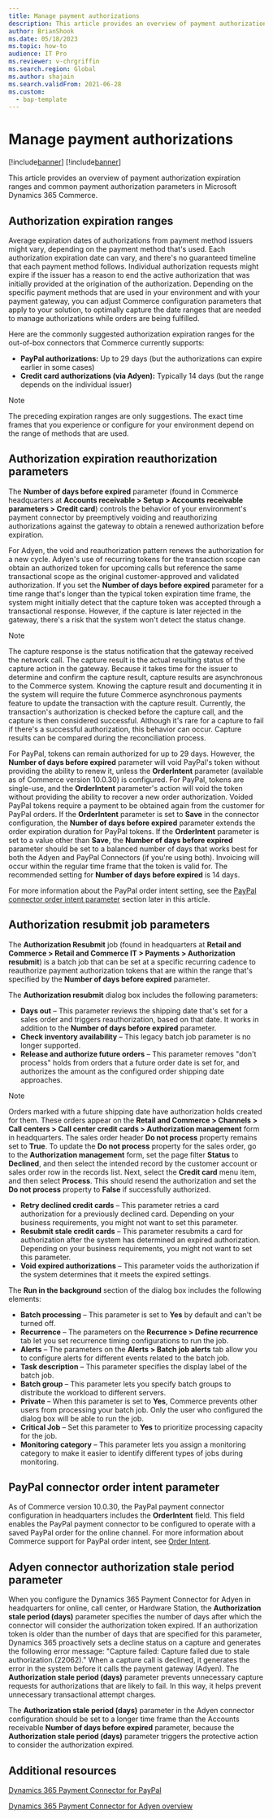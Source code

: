 ```yaml
---
title: Manage payment authorizations
description: This article provides an overview of payment authorization expiration ranges and common payment authorization parameters in Microsoft Dynamics 365 Commerce.
author: BrianShook
ms.date: 05/18/2023
ms.topic: how-to
audience: IT Pro
ms.reviewer: v-chrgriffin
ms.search.region: Global
ms.author: shajain
ms.search.validFrom: 2021-06-28
ms.custom: 
  - bap-template
---
```

# Manage payment authorizations

[!include[banner](../includes/banner.md)]
[!include[banner](../includes/preview-banner.md)]

This article provides an overview of payment authorization expiration ranges and common payment authorization parameters in Microsoft Dynamics 365 Commerce.

## Authorization expiration ranges

Average expiration dates of authorizations from payment method issuers might vary, depending on the payment method that's used. Each authorization expiration date can vary, and there's no guaranteed timeline that each payment method follows. Individual authorization requests might expire if the issuer has a reason to end the active authorization that was initially provided at the origination of the authorization. Depending on the specific payment methods that are used in your environment and with your payment gateway, you can adjust Commerce configuration parameters that apply to your solution, to optimally capture the date ranges that are needed to manage authorizations while orders are being fulfilled.

Here are the commonly suggested authorization expiration ranges for the out-of-box connectors that Commerce currently supports:

- **PayPal authorizations:** Up to 29 days (but the authorizations can expire earlier in some cases)
- **Credit card authorizations (via Adyen):** Typically 14 days (but the range depends on the individual issuer)

> [!NOTE]
> The preceding expiration ranges are only suggestions. The exact time frames that you experience or configure for your environment depend on the range of methods that are used.

## Authorization expiration reauthorization parameters

The **Number of days before expired** parameter (found in Commerce headquarters at **Accounts receivable \> Setup \> Accounts receivable parameters \> Credit card**) controls the behavior of your environment's payment connector by preemptively voiding and reauthorizing authorizations against the gateway to obtain a renewed authorization before expiration.

For Adyen, the void and reauthorization pattern renews the authorization for a new cycle. Adyen's use of recurring tokens for the transaction scope can obtain an authorized token for upcoming calls but reference the same transactional scope as the original customer-approved and validated authorization. If you set the **Number of days before expired** parameter for a time range that's longer than the typical token expiration time frame, the system might initially detect that the capture token was accepted through a transactional response. However, if the capture is later rejected in the gateway, there's a risk that the system won't detect the status change.

> [!NOTE]
> The capture response is the status notification that the gateway received the network call. The capture result is the actual resulting status of the capture action in the gateway. Because it takes time for the issuer to determine and confirm the capture result, capture results are asynchronous to the Commerce system. Knowing the capture result and documenting it in the system will require the future Commerce asynchronous payments feature to update the transaction with the capture result. Currently, the transaction's authorization is checked before the capture call, and the capture is then considered successful. Although it's rare for a capture to fail if there's a successful authorization, this behavior can occur. Capture results can be compared during the reconciliation process.

For PayPal, tokens can remain authorized for up to 29 days. However, the **Number of days before expired** parameter will void PayPal's token without providing the ability to renew it, unless the **OrderIntent** parameter (available as of Commerce version 10.0.30) is configured. For PayPal, tokens are single-use, and the **OrderIntent** parameter's action will void the token without providing the ability to recover a new order authorization. Voided PayPal tokens require a payment to be obtained again from the customer for PayPal orders. If the **OrderIntent** parameter is set to **Save** in the connector configuration, the **Number of days before expired** parameter extends the order expiration duration for PayPal tokens. If the **OrderIntent** parameter is set to a value other than **Save**, the **Number of days before expired** parameter should be set to a balanced number of days that works best for both the Adyen and PayPal Connectors (if you're using both). Invoicing will occur within the regular time frame that the token is valid for. The recommended setting for **Number of days before expired** is 14 days.

For more information about the PayPal order intent setting, see the [PayPal connector order intent parameter](#paypal-connector-order-intent-parameter) section later in this article.

## Authorization resubmit job parameters

The **Authorization Resubmit** job (found in headquarters at **Retail and Commerce \> Retail and Commerce IT \> Payments \> Authorization resubmit**) is a batch job that can be set at a specific recurring cadence to reauthorize payment authorization tokens that are within the range that's specified by the **Number of days before expired** parameter.

The **Authorization resubmit** dialog box includes the following parameters:

- **Days out** – This parameter reviews the shipping date that's set for a sales order and triggers reauthorization, based on that date. It works in addition to the **Number of days before expired** parameter.
- **Check inventory availability** – This legacy batch job parameter is no longer supported.
- **Release and authorize future orders** – This parameter removes "don't process" holds from orders that a future order date is set for, and authorizes the amount as the configured order shipping date approaches.

> [!NOTE]
> Orders marked with a future shipping date have authorization holds created for them. These orders appear on the **Retail and Commerce \> Channels \> Call centers \> Call center credit cards \> Authorization management** form in headquarters. The sales order header **Do not process** property remains set to **True**. To update the **Do not process** property for the sales order, go to the **Authorization management** form, set the page filter **Status** to **Declined**, and then select the intended record by the customer account or sales order row in the records list. Next, select the **Credit card** menu item, and then select **Process**. This should resend the authorization and set the **Do not process** property to **False** if successfully authorized.

- **Retry declined credit cards** – This parameter retries a card authorization for a previously declined card. Depending on your business requirements, you might not want to set this parameter.
- **Resubmit stale credit cards** – This parameter resubmits a card for authorization after the system has determined an expired authorization. Depending on your business requirements, you might not want to set this parameter.
- **Void expired authorizations** – This parameter voids the authorization if the system determines that it meets the expired settings.

The **Run in the background** section of the dialog box includes the following elements:

- **Batch processing** – This parameter is set to **Yes** by default and can't be turned off.
- **Recurrence** – The parameters on the **Recurrence \> Define recurrence** tab let you set recurrence timing configurations to run the job.
- **Alerts** – The parameters on the **Alerts \> Batch job alerts** tab allow you to configure alerts for different events related to the batch job.
- **Task description** – This parameter specifies the display label of the batch job.
- **Batch group** – This parameter lets you specify batch groups to distribute the workload to different servers.
- **Private** – When this parameter is set to **Yes**, Commerce prevents other users from processing your batch job. Only the user who configured the dialog box will be able to run the job.
- **Critical Job** – Set this parameter to **Yes** to prioritize processing capacity for the job.
- **Monitoring category** – This parameter lets you assign a monitoring category to make it easier to identify different types of jobs during monitoring.

## PayPal connector order intent parameter

As of Commerce version 10.0.30, the PayPal payment connector configuration in headquarters includes the **OrderIntent** field. This field enables the PayPal payment connector to be configured to operate with a saved PayPal order for the online channel. For more information about Commerce support for PayPal order intent, see [Order Intent](../paypal.md#order-intent).

## Adyen connector authorization stale period parameter

When you configure the Dynamics 365 Payment Connector for Adyen in headquarters for online, call center, or Hardware Station, the **Authorization stale period (days)** parameter specifies the number of days after which the connector will consider the authorization token expired. If an authorization token is older than the number of days that are specified for this parameter, Dynamics 365 proactively sets a decline status on a capture and generates the following error message: "Capture failed: Capture failed due to stale authorization.(22062)." When a capture call is declined, it generates the error in the system before it calls the payment gateway (Adyen). The **Authorization stale period (days)** parameter prevents unnecessary capture requests for authorizations that are likely to fail. In this way, it helps prevent unnecessary transactional attempt charges.

The **Authorization stale period (days)** parameter in the Adyen connector configuration should be set to a longer time frame than the Accounts receivable **Number of days before expired** parameter, because the **Authorization stale period (days)** parameter triggers the protective action to consider the authorization expired.

## Additional resources

[Dynamics 365 Payment Connector for PayPal](../paypal.md)

[Dynamics 365 Payment Connector for Adyen overview](adyen-connector.md)
